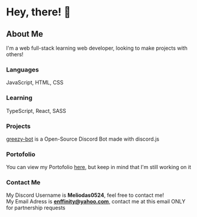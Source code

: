 # Hey, there! 👋

## About Me
I'm a web full-stack learning web developer, looking to make projects with others!
### Languages
JavaScript, HTML, CSS
### Learning
TypeScript, React, SASS
### Projects
[greezy-bot](https://github.com/enffinity/greezy-bot) is a Open-Source Discord Bot made with discord.js

### Portofolio
You can view my Portofolio [here](https://enffinity.github.io/portofolio.github.io), but keep in mind that I'm still working on it

### Contact Me
My Discord Username is **Meliodas0524**, feel free to contact me! <br>
My Email Adress is **enffinity@yahoo.com**, contact me at this email ONLY for partnership requests
